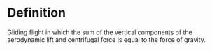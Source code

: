 # Definition

Gliding flight in which the sum of the vertical components of the
aerodynamic lift and centrifugal force is equal to the force of gravity.
